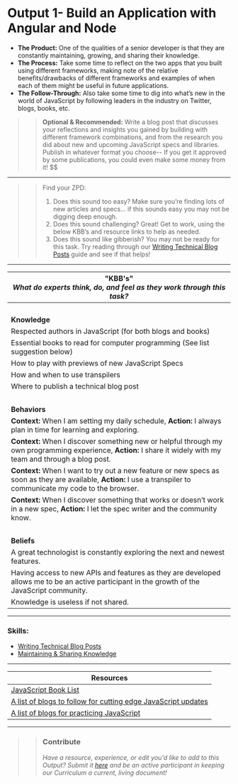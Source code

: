 # Output 1- Build an Application with Angular and Node

- **The Product:** One of the qualities of a senior developer is that they are constantly maintaining, growing, and sharing their knowledge. <br>
- **The Process:** Take some time to reflect on the two apps that you built using different frameworks, making note of the relative benefits/drawbacks of different frameworks and examples of when each of them might be useful in future applications.  <br>
- **The Follow-Through:** Also take some time to dig into what’s new in the world of JavaScript by following leaders in the industry on Twitter, blogs, books, etc. 

>> **Optional & Recommended:** 
>> Write a blog post that discusses your reflections and insights you gained by building with different framework combinations, and from the research you did about new and upcoming JavaScript specs and libraries. Publish in whatever format you choose-- If you get it approved by some publications, you could even make some money from it! $$

-----------------------------------------------------------
>> Find your ZPD: 
>> 
>> 1. Does this sound too easy? Make sure you’re finding lots of new articles and specs… if this sounds easy you may not be digging deep enough.  
>> 2. Does this sound challenging? Great! Get to work, using the below KBB’s and resource links to help as needed. 
>>  3. Does this sound like gibberish? You may not be ready for this task. Try reading through our [Writing Technical Blog Posts](https://github.com/andela/learningmap/blob/master/Phase-C/Writing%20Blog%20Posts/Writing%20Technical%20Posts/README.md) guide and see if that helps!

----------------------------------------------------------------

| **"KBB's"** <br> _What do experts think, do, and feel as they work through this task?_|
|----------|
| </br>| 
| **Knowledge**	| 
| Respected authors in JavaScript (for both blogs and books) 	|  
| Essential books to read for computer programming (See list suggestion below)  | 
| How to play with previews of new JavaScript Specs	|
| How and when to use transpilers |
| Where to publish a technical blog post | 
| </br> | 
| **Behaviors** 	| 
|  **Context:** When I am setting my daily schedule, **Action:** I always plan in time for learning and exploring.	|  
| **Context:** When I discover something new or helpful through my own programming experience, **Action:** I share it widely with my team and through a blog post.	|
| **Context:** When I want to try out a new feature or new specs as soon as they are available, **Action:** I use a transpiler to communicate my code to the browser.  |  
| **Context:** When I discover something that works or doesn’t work in a new spec, **Action:** I let the spec writer and the community know.| 
| </br> | 
| **Beliefs**	| 
| A great technologist is constantly exploring the next and newest features. | 
| Having access to new APIs and features as they are developed allows me to be an active participant in the growth of the JavaScript community. |
| Knowledge is useless if not shared. |  


------
### Skills: 
* [Writing Technical Blog Posts](https://github.com/andela/learningmap/blob/master/Phase-C/Writing%20Blog%20Posts/Writing%20Technical%20Posts/README.md)
* [Maintaining & Sharing Knowledge](https://github.com/andela/learningmap/tree/master/Phase-C/D3%20Developer/Output%2013-%20Maintaining%20and%20Sharing%20Knowledge)

------


| Resources|       	
|----------|
| [JavaScript Book List](https://medium.com/javascript-scene/12-books-every-javascript-developer-should-read-9da76157fb3)|
| [A list of blogs to follow for cutting edge JavaScript updates](https://blog.jscrambler.com/15-best-blogs-follow-javascript/)|
| [A list of blogs for practicing JavaScript](http://www.skilledup.com/articles/best-javascript-blogs-to-keep-your-programming-skills-sharp)|

---- 

>> ### Contribute
>> _Have a resource, experience, or edit you'd like to add to this Output? Submit it [here](https://docs.google.com/a/andela.com/forms/d/e/1FAIpQLSeiwit-7JW3UScG9ItDX9DUZZnlCwdpo7aWruahsPKNJ_6JOA/viewform?usp=sf_link) and be an active participant in keeping our Curriculum a current, living document!_

